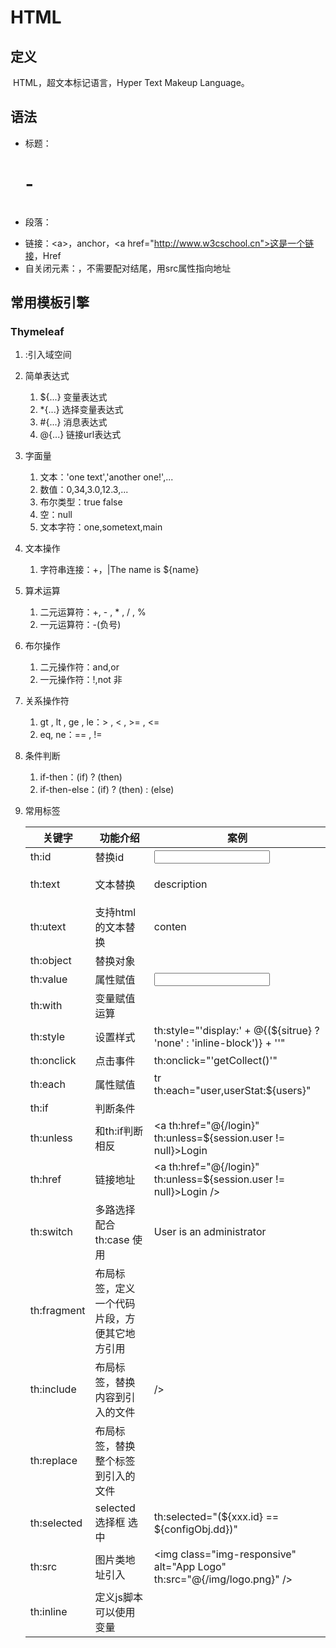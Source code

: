 # HTML

## 定义

​	HTML，超文本标记语言，Hyper Text Makeup Language。

## 语法

- 标题：<h1>-<h6>
- 段落：<p>
- 链接：\<a>，anchor，\<a href="http://www.w3cschool.cn">这是一个链接</a>，Href
- 自关闭元素：<img>，不需要配对结尾，用src属性指向地址

## 常用模板引擎

### Thymeleaf

1. <html xmlns:th="http://www.thymeleaf.org">:引入域空间

2. 简单表达式

	1. ${...}  变量表达式
	2. *{...}  选择变量表达式
	3. #{...}  消息表达式
	4. @{...}  链接url表达式

3. 字面量

	1. 文本：'one text','another one!',... 
	2.  数值：0,34,3.0,12.3,...
	3. 布尔类型：true false 
	4. 空：null 
	5. 文本字符：one,sometext,main 

4. 文本操作

	1. 字符串连接：+，|The name is ${name}

5. 算术运算

	1. 二元运算符：+, - , * , / , %  
	2. 一元运算符：-(负号)

6. 布尔操作

	1. 二元操作符：and,or  
	2. 一元操作符：!,not 非

7. 关系操作符

	1. gt , lt , ge , le：> , < , >= , <= 
	2. eq, ne：== , != 

8. 条件判断

	1. if-then：(if) ? (then)    
	2. if-then-else：(if) ? (then) : (else)    

9. 常用标签

	| 关键字      | 功能介绍                                     | 案例                                                         |
	| ----------- | -------------------------------------------- | ------------------------------------------------------------ |
	| th:id       | 替换id                                       | <input th:id="'xxx' + ${collect.id}"/>                       |
	| th:text     | 文本替换                                     | <p th:text="${collect.description}">description</p>          |
	| th:utext    | 支持html的文本替换                           | <p th:utext="${htmlcontent}">conten</p>                      |
	| th:object   | 替换对象                                     | <div th:object="${session.user}">                            |
	| th:value    | 属性赋值                                     | <input th:value="${user.name}" />                            |
	| th:with     | 变量赋值运算                                 | <div th:with="isEven=${prodStat.count}%2==0"></div>          |
	| th:style    | 设置样式                                     | th:style="'display:' + @{(${sitrue} ? 'none' : 'inline-block')} + ''" |
	| th:onclick  | 点击事件                                     | th:onclick="'getCollect()'"                                  |
	| th:each     | 属性赋值                                     | tr th:each="user,userStat:${users}"                          |
	| th:if       | 判断条件                                     | <a th:if="${userId == collect.userId}" >                     |
	| th:unless   | 和th:if判断相反                              | <a th:href="@{/login}" th:unless=${session.user != null}>Login</a> |
	| th:href     | 链接地址                                     | <a th:href="@{/login}" th:unless=${session.user != null}>Login</a> /> |
	| th:switch   | 多路选择 配合th:case 使用                    | <p th:case="'admin'">User is an administrator</p>            |
	| th:fragment | 布局标签，定义一个代码片段，方便其它地方引用 | <div th:fragment="alert">                                    |
	| th:include  | 布局标签，替换内容到引入的文件               | <head th:include="layout :: htmlhead" th:with="title='xx'"></head> /> |
	| th:replace  | 布局标签，替换整个标签到引入的文件           | <div th:replace="fragments/header :: title"></div>           |
	| th:selected | selected选择框 选中                          | th:selected="(${xxx.id} == ${configObj.dd})"                 |
	| th:src      | 图片类地址引入                               | \<img class="img-responsive" alt="App Logo" th:src="@{/img/logo.png}" /> |
	| th:inline   | 定义js脚本可以使用变量                       | <script type="text/javascript" th:inline="javascript">       |
	| th:action   | 表单提交的地址                               | <form action="subscribe.html" th:action="@{/subscribe}">     |
	| th:remove   | 删除某个属性                                 | <tr th:remove="all">  　　　　　　　　　　　　　　　　　　<br />1 all:删除包含标签和所有的孩子。 　　　　　　　　　　　　　　　　　　　　2.body:不包含标记删除,但删除其所有的孩子。 　　　　　　　　　　　　　　　　3.tag:包含标记的删除,但不删除它的孩子。 　　　　　　　　　　　　　　　　　　4.all-but-first:删除所有包含标签的孩子,除了第一个。th:selected |
	| th:attr     | 设置标签属性，多个属性可以用逗号分隔         | 比如 th:attr="src=@{/image/aa.jpg},title=#{logo}"，此标签不太优雅，一般用的比较少 |


